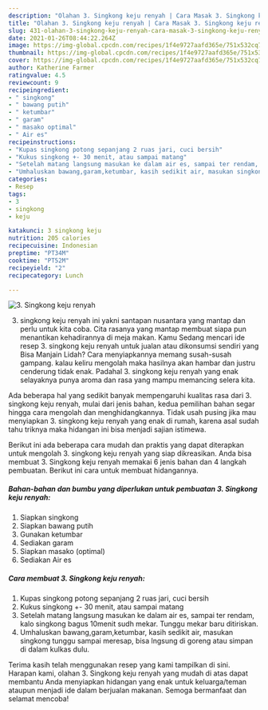 ```yaml
---
description: "Olahan 3. Singkong keju renyah | Cara Masak 3. Singkong keju renyah Yang Bisa Manjain Lidah"
title: "Olahan 3. Singkong keju renyah | Cara Masak 3. Singkong keju renyah Yang Bisa Manjain Lidah"
slug: 431-olahan-3-singkong-keju-renyah-cara-masak-3-singkong-keju-renyah-yang-bisa-manjain-lidah
date: 2021-01-26T08:44:22.264Z
image: https://img-global.cpcdn.com/recipes/1f4e9727aafd365e/751x532cq70/3-singkong-keju-renyah-foto-resep-utama.jpg
thumbnail: https://img-global.cpcdn.com/recipes/1f4e9727aafd365e/751x532cq70/3-singkong-keju-renyah-foto-resep-utama.jpg
cover: https://img-global.cpcdn.com/recipes/1f4e9727aafd365e/751x532cq70/3-singkong-keju-renyah-foto-resep-utama.jpg
author: Katherine Farmer
ratingvalue: 4.5
reviewcount: 9
recipeingredient:
- " singkong"
- " bawang putih"
- " ketumbar"
- " garam"
- " masako optimal"
- " Air es"
recipeinstructions:
- "Kupas singkong potong sepanjang 2 ruas jari, cuci bersih"
- "Kukus singkong +- 30 menit, atau sampai matang"
- "Setelah matang langsung masukan ke dalam air es, sampai ter rendam, kalo singkong bagus 10menit sudh mekar. Tunggu mekar baru ditiriskan."
- "Umhaluskan bawang,garam,ketumbar, kasih sedikit air, masukan singkong tunggu sampai meresap, bisa lngsung di goreng atau simpan di dalam kulkas dulu."
categories:
- Resep
tags:
- 3
- singkong
- keju

katakunci: 3 singkong keju 
nutrition: 205 calories
recipecuisine: Indonesian
preptime: "PT34M"
cooktime: "PT52M"
recipeyield: "2"
recipecategory: Lunch

---
```



![3. Singkong keju renyah](https://img-global.cpcdn.com/recipes/1f4e9727aafd365e/751x532cq70/3-singkong-keju-renyah-foto-resep-utama.jpg)


3. singkong keju renyah ini yakni santapan nusantara yang mantap dan perlu untuk kita coba. Cita rasanya yang mantap membuat siapa pun menantikan kehadirannya di meja makan.
Kamu Sedang mencari ide resep 3. singkong keju renyah untuk jualan atau dikonsumsi sendiri yang Bisa Manjain Lidah? Cara menyiapkannya memang susah-susah gampang. kalau keliru mengolah maka hasilnya akan hambar dan justru cenderung tidak enak. Padahal 3. singkong keju renyah yang enak selayaknya punya aroma dan rasa yang mampu memancing selera kita.



Ada beberapa hal yang sedikit banyak mempengaruhi kualitas rasa dari 3. singkong keju renyah, mulai dari jenis bahan, kedua pemilihan bahan segar hingga cara mengolah dan menghidangkannya. Tidak usah pusing jika mau menyiapkan 3. singkong keju renyah yang enak di rumah, karena asal sudah tahu triknya maka hidangan ini bisa menjadi sajian istimewa.


Berikut ini ada beberapa cara mudah dan praktis yang dapat diterapkan untuk mengolah 3. singkong keju renyah yang siap dikreasikan. Anda bisa membuat 3. Singkong keju renyah memakai 6 jenis bahan dan 4 langkah pembuatan. Berikut ini cara untuk membuat hidangannya.

<!--inarticleads1-->

##### Bahan-bahan dan bumbu yang diperlukan untuk pembuatan 3. Singkong keju renyah:

1. Siapkan  singkong
1. Siapkan  bawang putih
1. Gunakan  ketumbar
1. Sediakan  garam
1. Siapkan  masako (optimal)
1. Sediakan  Air es




<!--inarticleads2-->

##### Cara membuat 3. Singkong keju renyah:

1. Kupas singkong potong sepanjang 2 ruas jari, cuci bersih
1. Kukus singkong +- 30 menit, atau sampai matang
1. Setelah matang langsung masukan ke dalam air es, sampai ter rendam, kalo singkong bagus 10menit sudh mekar. Tunggu mekar baru ditiriskan.
1. Umhaluskan bawang,garam,ketumbar, kasih sedikit air, masukan singkong tunggu sampai meresap, bisa lngsung di goreng atau simpan di dalam kulkas dulu.




Terima kasih telah menggunakan resep yang kami tampilkan di sini. Harapan kami, olahan 3. Singkong keju renyah yang mudah di atas dapat membantu Anda menyiapkan hidangan yang enak untuk keluarga/teman ataupun menjadi ide dalam berjualan makanan. Semoga bermanfaat dan selamat mencoba!

